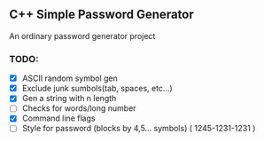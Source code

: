 ## C++ Simple Password Generator

An ordinary password generator project

### TODO:

* [x] ASCII random symbol gen
* [x] Exclude junk sumbols(tab, spaces, etc...) 
* [x] Gen a string with n length
* [ ] Checks for words/long number 
* [x] Command line flags
* [ ] Style for password (blocks by 4,5... symbols) ( 1245-1231-1231 )
